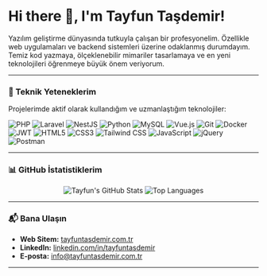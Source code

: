 # Hi there 👋, I'm Tayfun Taşdemir!

Yazılım geliştirme dünyasında tutkuyla çalışan bir profesyonelim. Özellikle web uygulamaları ve backend sistemleri üzerine odaklanmış durumdayım. Temiz kod yazmaya, ölçeklenebilir mimariler tasarlamaya ve en yeni teknolojileri öğrenmeye büyük önem veriyorum.

---

### 🚀 Teknik Yeteneklerim

Projelerimde aktif olarak kullandığım ve uzmanlaştığım teknolojiler:

<p align="left">
  <img src="https://img.shields.io/badge/PHP-777BB4?style=flat&logo=php&logoColor=white" alt="PHP" />
  <img src="https://img.shields.io/badge/Laravel-FF2D20?style=flat&logo=laravel&logoColor=white" alt="Laravel" />
  <img src="https://img.shields.io/badge/NestJS-E0234E?style=flat&logo=nestjs&logoColor=white" alt="NestJS" />
  <img src="https://img.shields.io/badge/Python-3776AB?style=flat&logo=python&logoColor=white" alt="Python" />
  <img src="https://img.shields.io/badge/MySQL-4479A1?style=flat&logo=mysql&logoColor=white" alt="MySQL" />
  <img src="https://img.shields.io/badge/Vue.js-4FC08D?style=flat&logo=vue.js&logoColor=white" alt="Vue.js" />
  <img src="https://img.shields.io/badge/Git-F05032?style=flat&logo=git&logoColor=white" alt="Git" />
  <img src="https://img.shields.io/badge/Docker-2496ED?style=flat&logo=docker&logoColor=white" alt="Docker" />
  <img src="https://img.shields.io/badge/JWT-black?style=flat&logo=json-web-tokens&logoColor=white" alt="JWT" />
  <img src="https://img.shields.io/badge/HTML5-E34F26?style=flat&logo=html5&logoColor=white" alt="HTML5" />
  <img src="https://img.shields.io/badge/CSS3-1572B6?style=flat&logo=css3&logoColor=white" alt="CSS3" />
  <img src="https://img.shields.io/badge/Tailwind_CSS-06B6D4?style=flat&logo=tailwind-css&logoColor=white" alt="Tailwind CSS" />
  <img src="https://img.shields.io/badge/JavaScript-F7DF1E?style=flat&logo=javascript&logoColor=black" alt="JavaScript" />
  <img src="https://img.shields.io/badge/jQuery-0769AD?style=flat&logo=jquery&logoColor=white" alt="jQuery" />
  <img src="https://img.shields.io/badge/Postman-FF6C37?style=flat&logo=postman&logoColor=white" alt="Postman" />
</p>

---

### 📊 GitHub İstatistiklerim

<p align="center">
  <img src="https://github-readme-stats.vercel.app/api?username=tafu18&show_icons=true&theme=radical&hide_border=true&title_color=6A5ACD&icon_color=6A5ACD&text_color=5C5C5C&bg_color=F8F8FF" alt="Tayfun's GitHub Stats" />
  
  <img src="https://github-readme-stats.vercel.app/api/top-langs?username=tafu18&show_icons=true&theme=tokyonight&locale=en&layout=compact&hide_border=true&title_color=6A5ACD&icon_color=6A5ACD&text_color=5C5C5C&bg_color=F8F8FF" alt="Top Languages" />

  </p>

---

### 📬 Bana Ulaşın

* **Web Sitem:** [tayfuntasdemir.com.tr](https://tayfuntasdemir.com.tr)
* **LinkedIn:** [linkedin.com/in/tayfuntasdemir](https://www.linkedin.com/in/tayfuntasdemir/) 
* **E-posta:** [info@tayfuntasdemir.com.tr](mailto:info@tayfuntasdemir.com.tr)

---

